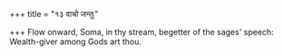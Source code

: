 +++
title = "१३ वाचो जन्तुः"

+++
Flow onward, Soma, in thy stream, begetter of the sages' speech:  
     Wealth-giver among Gods art thou.
